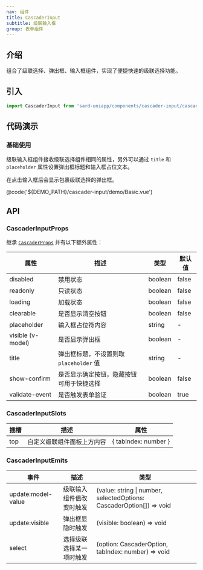 ```yaml
---
nav: 组件
title: CascaderInput
subtitle: 级联输入框
group: 表单组件
---
```


## 介绍

组合了级联选择、弹出框、输入框组件，实现了便捷快速的级联选择功能。

## 引入

```ts
import CascaderInput from 'sard-uniapp/components/cascader-input/cascader-input.vue'
```

## 代码演示

### 基础使用

级联输入框组件接收级联选择组件相同的属性，另外可以通过 `title` 和 `placeholder` 属性设置弹出框标题和输入框占位文本。

在点击输入框后会显示包裹级联选择的弹出框。

@code('${DEMO_PATH}/cascader-input/demo/Basic.vue')

## API

### CascaderInputProps

继承 [`CascaderProps`](./#/components/cascader#CascaderProps) 并有以下额外属性：

| 属性              | 描述                                     | 类型    | 默认值 |
| ----------------- | ---------------------------------------- | ------- | ------ |
| disabled          | 禁用状态                                 | boolean | false  |
| readonly          | 只读状态                                 | boolean | false  |
| loading           | 加载状态                                 | boolean | false  |
| clearable         | 是否显示清空按钮                         | boolean | false  |
| placeholder       | 输入框占位符内容                         | string  | -      |
| visible (v-model) | 是否显示弹出框                           | boolean | -      |
| title             | 弹出框标题，不设置则取 `placeholder` 值  | string  | -      |
| show-confirm      | 是否显示确定按钮，隐藏按钮可用于快捷选择 | boolean | false  |
| validate-event    | 是否触发表单验证                         | boolean | true   |

### CascaderInputSlots

| 插槽 | 描述                       | 属性                 |
| ---- | -------------------------- | -------------------- |
| top  | 自定义级联组件面板上方内容 | { tabIndex: number } |

### CascaderInputEmits

| 事件               | 描述                     | 类型                                                                 |
| ------------------ | ------------------------ | -------------------------------------------------------------------- |
| update:model-value | 级联输入组件值改变时触发 | (value: string \| number, selectedOptions: CascaderOption[]) => void |
| update:visible     | 弹出框显隐时触发         | (visible: boolean) => void                                           |
| select             | 选择级联选择某一项时触发 | (option: CascaderOption, tabIndex: number) => void                   |
